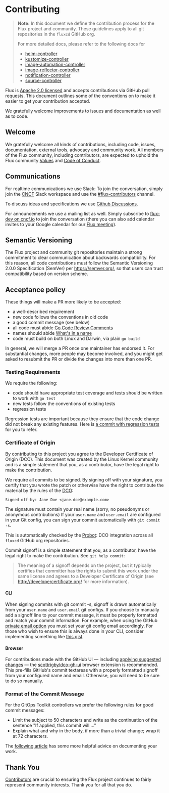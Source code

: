 # Contributing

> **Note:** In this document we define the contribution process for the Flux project and community. These guidelines apply to all git repositories in the `fluxcd` GitHub org.
>
> For more detailed docs, please refer to the following docs for
>
> - [helm-controller](https://github.com/fluxcd/kustomize-controller/blob/main/DEVELOPMENT.md)
> - [kustomize-controller](https://github.com/fluxcd/kustomize-controller/blob/main/DEVELOPMENT.md)
> - [image-automation-controller](https://github.com/fluxcd/image-automation-controller/blob/main/DEVELOPMENT.md)
> - [image-reflector-controller](https://github.com/fluxcd/image-reflector-controller/blob/main/DEVELOPMENT.md)
> - [notification-controller](https://github.com/fluxcd/notification-controller/blob/main/DEVELOPMENT.md)
> - [source-controller](https://github.com/fluxcd/source-controller/blob/main/DEVELOPMENT.md)

Flux is [Apache 2.0 licensed](https://github.com/fluxcd/flux2/blob/main/LICENSE) and
accepts contributions via GitHub pull requests. This document outlines
some of the conventions on to make it easier to get your contribution
accepted.

We gratefully welcome improvements to issues and documentation as well as to
code.

## Welcome

We gratefully welcome all kinds of contributions, including code, issues, documentation, external tools, advocacy and community work. All members of the Flux community, including contributors, are expected to uphold the Flux community [Values](https://github.com/fluxcd/community/blob/main/GOVERNANCE.md#values) and [Code of Conduct](https://github.com/fluxcd/community/blob/main/GOVERNANCE.md#code-of-conduct).

## Communications

For realtime communications we use Slack: To join the conversation, simply
join the [CNCF](https://slack.cncf.io/) Slack workspace and use the
[#flux-contributors](https://cloud-native.slack.com/messages/flux-contributors/) channel.

To discuss ideas and specifications we use [Github
Discussions](https://github.com/fluxcd/flux2/discussions).

For announcements we use a mailing list as well. Simply subscribe to
[flux-dev on cncf.io](https://lists.cncf.io/g/cncf-flux-dev)
to join the conversation (there you can also add calendar invites
to your Google calendar for our [Flux
meeting](https://docs.google.com/document/d/1l_M0om0qUEN_NNiGgpqJ2tvsF2iioHkaARDeh6b70B0/view)).

## Semantic Versioning

The Flux project and community git repositories maintain a strong commitment to clear communication about backwards compatibility. For this reason, all code contributions must follow the Semantic Versioning 2.0.0 Specification (SemVer) per <https://semver.org/>, so that users can trust compatibility based on version scheme.

## Acceptance policy

These things will make a PR more likely to be accepted:

- a well-described requirement
- new code follows the conventions in old code
- a good commit message (see below)
- all code must abide [Go Code Review Comments](https://github.com/golang/go/wiki/CodeReviewComments)
- names should abide [What's in a name](https://talks.golang.org/2014/names.slide#1)
- code must build on both Linux and Darwin, via plain `go build`

In general, we will merge a PR once one maintainer has endorsed it.
For substantial changes, more people may become involved, and you might
get asked to resubmit the PR or divide the changes into more than one PR.

### Testing Requirements

We require the following:

- code should have appropriate test coverage and tests should be written to work with `go test`
- new tests follow the conventions of existing tests
- regression tests

Regression tests are important because they ensure that the code change did not break any existing features. Here is [a commit with regression tests](https://github.com/fluxcd/source-controller/commit/e736493730318764a0568c8ae3c0e8549924bb44) for you to refer.

### Certificate of Origin

By contributing to this project you agree to the Developer Certificate of
Origin (DCO). This document was created by the Linux Kernel community and is a
simple statement that you, as a contributor, have the legal right to make the
contribution.

We require all commits to be signed. By signing off with your signature, you
certify that you wrote the patch or otherwise have the right to contribute the
material by the rules of the [DCO](https://github.com/fluxcd/community/blob/main/DCO):

`Signed-off-by: Jane Doe <jane.doe@example.com>`

The signature must contain your real name
(sorry, no pseudonyms or anonymous contributions)
If your `user.name` and `user.email` are configured in your Git config,
you can sign your commit automatically with `git commit -s`.

This is automatically checked by the [Probot](https://github.com/probot/dco/): DCO integration across all `fluxcd` GitHub org repositories.

Commit signoff is a simple statement that you, as a contributor, have the legal right to make the contribution. See `git help commit`:

> The meaning of a signoff depends on the project, but it typically certifies that committer has the rights to submit this work under the same license and agrees to a Developer Certificate of Origin (see <http://developercertificate.org/> for more information).

#### CLI

When signing commits with git commit -s, signoff is drawn automatically from your `user.name` and `user.email` git configs. If you choose to manually add a signoff line to your commit message, it must be properly formatted and match your commit information. For example, when using the GitHub [private email option](https://docs.github.com/en/free-pro-team@latest/github/setting-up-and-managing-your-github-user-account/setting-your-commit-email-address) you must set your git config email accordingly. For those who wish to ensure this is always done in your CLI, consider implementing something like [this gist](https://gist.github.com/scottrigby/0c043c0bfbbdb5949e2d824fc3adeaa4).

#### Browser

For contributions made with the GitHub UI — including [applying suggested changes](https://docs.github.com/en/free-pro-team@latest/github/collaborating-with-issues-and-pull-requests/incorporating-feedback-in-your-pull-request) — the [scottrigby/dco-gh-ui](https://github.com/scottrigby/dco-gh-ui) browser extension is recommended. This pre-fills GitHub's commit textareas with a properly formatted signoff from your configured name and email. Otherwise, you will need to be sure to do so manually.

### Format of the Commit Message

For the GitOps Toolkit controllers we prefer the following rules for good commit messages:

- Limit the subject to 50 characters and write as the continuation
  of the sentence "If applied, this commit will ..."
- Explain what and why in the body, if more than a trivial change;
  wrap it at 72 characters.

The [following article](https://chris.beams.io/posts/git-commit/#seven-rules)
has some more helpful advice on documenting your work.

## Thank You

[Contributors](https://github.com/fluxcd/community/blob/main/GOVERNANCE.md#contributors) are crucial to ensuring the Flux project continues to fairly represent community interests. Thank you for all that you do.
